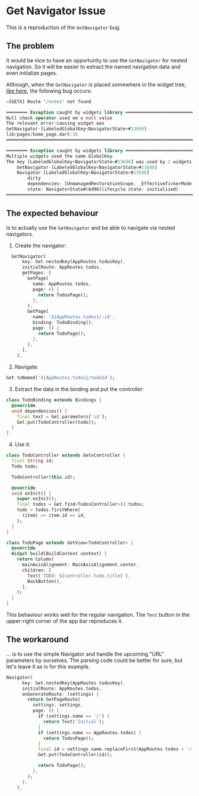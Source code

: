 # Get Navigator Issue

This is a reproduction of the `GetNavigator` bug.

## The problem

It would be nice to have an opportunity to use the `GetNavigator` for nested navigation. So it will be easier to extract the named navigation data and even initialize pages.

Although, when the `GetNavigator` is placed somewhere in the widget tree, [like here](https://github.com/nivisi/GetNavigatorIssue/blob/d50526f0431b2286aad0f186063ed0cffb8925b6/lib/pages/home_page.dart#L14-L55), the following bug occurs:

```dart
=[GETX] Route "/notes" not found

════════ Exception caught by widgets library ═══════════════════════════════════
Null check operator used on a null value
The relevant error-causing widget was
GetNavigator-[LabeledGlobalKey<NavigatorState>#13608]
lib/pages/home_page.dart:36
════════════════════════════════════════════════════════════════════════════════

════════ Exception caught by widgets library ═══════════════════════════════════
Multiple widgets used the same GlobalKey.
The key [LabeledGlobalKey<NavigatorState>#13608] was used by 2 widgets
    GetNavigator-[LabeledGlobalKey<NavigatorState>#13608]
    Navigator-[LabeledGlobalKey<NavigatorState>#13608]
        dirty
        dependencies: [UnmanagedRestorationScope, _EffectiveTickerMode]
        state: NavigatorState#6bd96(lifecycle state: initialized)
════════════════════════════════════════════════════════════════════════════════

```

## The expected behaviour

Is to actually use the `GetNavigator` and be able to navigate via nested navigators.

1. Create the navigator:

```dart
  GetNavigator(
      key: Get.nestedKey(AppRoutes.todosKey),
      initialRoute: AppRoutes.todos,
      getPages: [
        GetPage(
          name: AppRoutes.todos,
          page: () {
            return TodosPage();
          },
        ),
        GetPage(
          name: '${AppRoutes.todos}/:id',
          binding: TodoBinding(),
          page: () {
            return TodoPage();
          },
        ),
      ],
    ),
```

2. Navigate:
```dart
Get.toNamed('${AppRoutes.todos}/todoId');
```

3. Extract the data in the binding and put the controller:
```dart
class TodoBinding extends Bindings {
  @override
  void dependencies() {
    final text = Get.parameters['id'];
    Get.put(TodoController(todo));
  }
}
```

4. Use it:
```dart
class TodoController extends GetxController {
  final String id;
  Todo todo;

  TodoController(this.id);

  @override
  void onInit() {
    super.onInit();
    final todos = Get.find<TodosController>().todos;
    todo = todos.firstWhere(
      (item) => item.id == id,
    );
  }
}

class TodoPage extends GetView<TodoController> {
  @override
  Widget build(BuildContext context) {
    return Column(
      mainAxisAlignment: MainAxisAlignment.center,
      children: [
        Text('TODO: ${controller.todo.title}'),
        BackButton(),
      ],
    );
  }
}
```

This behaviour works well for the regular navigation. The `Test` button in the upper-right corner of the app bar reproduces it.

## The workaround

... is to use the simple Navigator and handle the upcoming "URL" parameters by ourselves. The parsing code could be better for sure, but let's leave it as is for this example.

```dart
Navigator(
      key: Get.nestedKey(AppRoutes.todosKey),
      initialRoute: AppRoutes.todos,
      onGenerateRoute: (settings) {
        return GetPageRoute(
          settings: settings,
          page: () {
            if (settings.name == '/') {
              return Text('Initial');
            }
            if (settings.name == AppRoutes.todos) {
              return TodosPage();
            }
            final id = settings.name.replaceFirst(AppRoutes.todos + '/', '');
            Get.put(TodoController(id));

            return TodoPage();
          },
        );
      },
    ),
```
